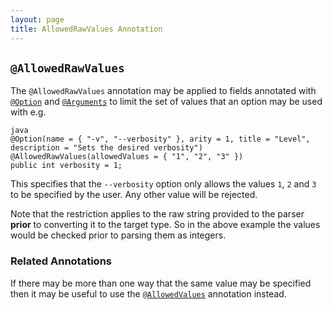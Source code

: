 ```yaml
---
layout: page
title: AllowedRawValues Annotation
---
```


## `@AllowedRawValues`

The `@AllowedRawValues` annotation may be applied to fields annotated with [`@Option`](option.html) and [`@Arguments`](arguments.html) to limit the set of values that an option may be used with e.g.

```
java
@Option(name = { "-v", "--verbosity" }, arity = 1, title = "Level", description = "Sets the desired verbosity")
@AllowedRawValues(allowedValues = { "1", "2", "3" })
public int verbosity = 1;
```
This specifies that the `--verbosity` option only allows the values `1`, `2` and `3` to be specified by the user.  Any other value will be rejected.

Note that the restriction applies to the raw string provided to the parser **prior** to converting it to the target type.  So in the above example the values would be checked prior to parsing them as integers.

### Related Annotations

If there may be more than one way that the same value may be specified then it may be useful to use the [`@AllowedValues`](allowed-values.html) annotation instead.